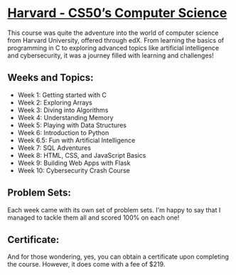 # [Harvard - CS50’s Computer Science](https://www.edx.org/learn/computer-science/harvard-university-cs50-s-introduction-to-computer-science)

This course was quite the adventure into the world of computer science from Harvard University,
offered through edX. From learning the basics of programming in C to exploring advanced topics like
artificial intelligence and cybersecurity, it was a journey filled with learning and challenges!

## Weeks and Topics:

- Week 1: Getting started with C
- Week 2: Exploring Arrays
- Week 3: Diving into Algorithms
- Week 4: Understanding Memory
- Week 5: Playing with Data Structures
- Week 6: Introduction to Python
- Week 6.5: Fun with Artificial Intelligence
- Week 7: SQL Adventures
- Week 8: HTML, CSS, and JavaScript Basics
- Week 9: Building Web Apps with Flask
- Week 10: Cybersecurity Crash Course

## Problem Sets:

Each week came with its own set of problem sets. I'm happy to say that I managed to tackle them all
and scored 100% on each one!

## Certificate:

And for those wondering, yes, you can obtain a certificate upon completing the course. However, it
does come with a fee of $219.
